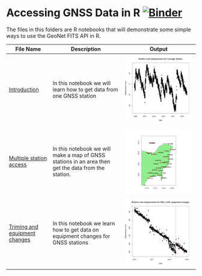 # Accessing GNSS Data in R [![Binder](https://mybinder.org/badge_logo.svg)](https://mybinder.org/v2/gh/JenLowe/data_tutorials/master?filepath=GNSS_Data%2FR)
The files in this folders are R notebooks that will demonstrate some simple ways to use the GeoNet FITS API in R.

File Name                     | Description  | Output
----------------------------- | -------------|---------------------------------------
[Introduction](Introduction_to_GNSS_data_using_FITS_in_R.ipynb)|In this notebook we will learn how to get data from one GNSS station | <img src="plot.png">
[Multiple station access](Multiple_station_access_for_GNSS_data_in_R.ipynb)|In this notebook we will make a map of GNSS stations in an area then get the data from the station. | <img src="map.png">
[Triming and equipment changes](Triming_and_equipment_changes_for_GNSS_data.ipynb)|In this notebook we learn how to get data on equipment changes for GNSS stations|<img src="equipment_changes.png">
